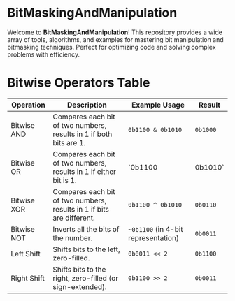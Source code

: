 # BitMaskingAndManipulation

Welcome to **BitMaskingAndManipulation**! This repository provides a wide array of tools, algorithms, and examples for mastering bit manipulation and bitmasking techniques. Perfect for optimizing code and solving complex problems with efficiency.

# Bitwise Operators Table

| Operation      | Description                                      | Example Usage                      | Result             |
|----------------|--------------------------------------------------|-----------------------------------|--------------------|
| Bitwise AND    | Compares each bit of two numbers, results in 1 if both bits are 1. | `0b1100 & 0b1010` | `0b1000` |
| Bitwise OR     | Compares each bit of two numbers, results in 1 if either bit is 1. | `0b1100 | 0b1010` | `0b1110` |
| Bitwise XOR    | Compares each bit of two numbers, results in 1 if bits are different. | `0b1100 ^ 0b1010` | `0b0110` |
| Bitwise NOT    | Inverts all the bits of the number.             | `~0b1100` (in 4-bit representation) | `0b0011` |
| Left Shift     | Shifts bits to the left, zero-filled.           | `0b0011 << 2` | `0b1100` |
| Right Shift    | Shifts bits to the right, zero-filled (or sign-extended). | `0b1100 >> 2` | `0b0011` |



